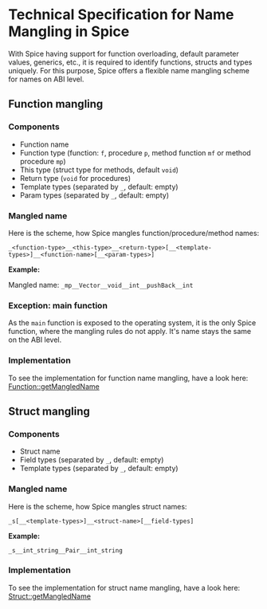 # Technical Specification for Name Mangling in Spice

With Spice having support for function overloading, default parameter values, generics, etc., it is required to identify
functions, structs and types uniquely. For this purpose, Spice offers a flexible name mangling scheme for names on ABI level.

## Function mangling

### Components

- Function name
- Function type (function: `f`, procedure `p`, method function `mf` or method procedure `mp`)
- This type (struct type for methods, default `void`)
- Return type (`void` for procedures)
- Template types (separated by `_`, default: empty)
- Param types (separated by `_`, default: empty)

### Mangled name

Here is the scheme, how Spice mangles function/procedure/method names:

`_<function-type>__<this-type>__<return-type>[__<template-types>]__<function-name>[__<param-types>]`

**Example:**

Mangled name: `_mp__Vector__void__int__pushBack__int`

### Exception: main function

As the `main` function is exposed to the operating system, it is the only Spice function, where the mangling rules do not apply.
It's name stays the same on the ABI level.

### Implementation

To see the implementation for function name mangling, have a look here:
[Function::getMangledName](../../src/model/Function.cpp#:~:text=Function::getMangledName)


## Struct mangling

### Components

- Struct name
- Field types (separated by `_`, default: empty)
- Template types (separated by `_`, default: empty)

### Mangled name

Here is the scheme, how Spice mangles struct names:

`_s[__<template-types>]__<struct-name>[__field-types]`

**Example:**

`_s__int_string__Pair__int_string`

### Implementation

To see the implementation for struct name mangling, have a look here:
[Struct::getMangledName](../../src/model/Struct.cpp#:~:text=Struct::getMangledName)